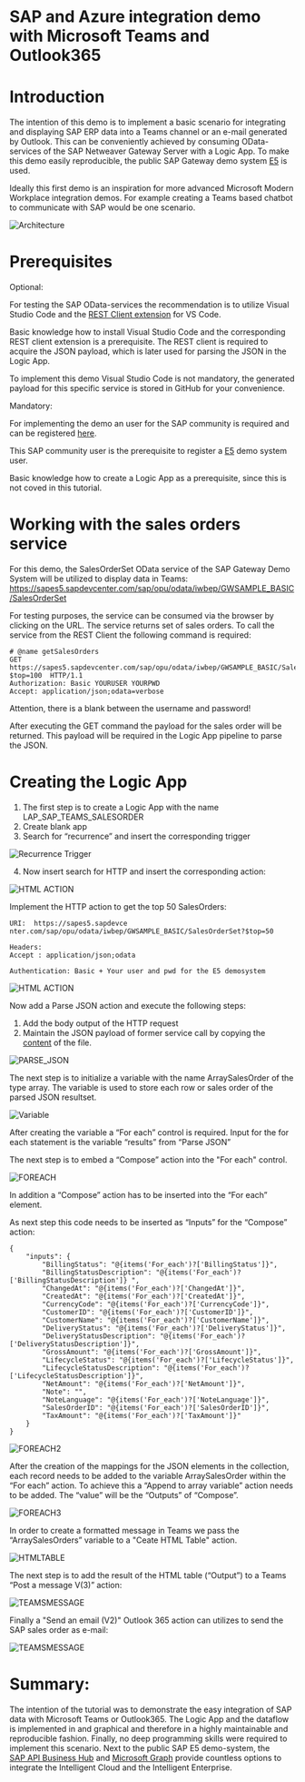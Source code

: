 # SAP and Azure integration demo with Microsoft Teams and Outlook365

# Introduction 
The intention of this demo is to implement a basic scenario for integrating and displaying SAP ERP data into a Teams channel or an e-mail generated by Outlook. 
This can be conveniently achieved by consuming OData-services of the SAP Netweaver Gateway Server with a Logic App. 
To make this demo easily reproducible, the public SAP Gateway demo system [E5]( https://blogs.sap.com/2017/12/05/new-sap-gateway-demo-system-available/) is used. 

Ideally this first demo is an inspiration for more advanced Microsoft Modern Workplace integration demos. 
For example creating a Teams based chatbot to communicate with SAP would be one scenario. 

![Architecture]( https://github.com/ROBROICH/SAP_AND_AZURE_TEAMS_DEMO/blob/master/Architekture.png)
 
# Prerequisites 

Optional: 

For testing the SAP OData-services the recommendation is to utilize Visual Studio Code and the [REST Client extension](https://marketplace.visualstudio.com/items?itemName=humao.rest-client) for VS Code.


Basic knowledge how to install Visual Studio Code and the corresponding REST client extension is a prerequisite. 
The REST client is required to acquire the JSON payload, which is later used for parsing the JSON in the Logic App. 

To implement this demo Visual Studio Code is not mandatory, the generated payload for this specific service is stored in GitHub for your convenience.   

Mandatory: 

For implementing the demo an user for the SAP community is required and can be registered [here](https://www.sap.com/community/resources/registration-and-profile.html). 

This SAP community user is the prerequisite to register a [E5](https://blogs.sap.com/2017/12/05/new-sap-gateway-demo-system-available/) demo system user. 

Basic knowledge how to create a Logic App as a prerequisite, since this is not coved in this tutorial. 

# Working with the sales orders service 
For this demo, the SalesOrderSet OData service of the SAP Gateway Demo System will be utilized to display data in Teams:
https://sapes5.sapdevcenter.com/sap/opu/odata/iwbep/GWSAMPLE_BASIC/SalesOrderSet

For testing purposes, the service can be consumed via the browser by clicking on the URL. 
The service returns set of sales orders.
To call the service from the REST Client the following command is required:

```
# @name getSalesOrders
GET https://sapes5.sapdevcenter.com/sap/opu/odata/iwbep/GWSAMPLE_BASIC/SalesOrderSet?$top=100  HTTP/1.1
Authorization: Basic YOURUSER YOURPWD
Accept: application/json;odata=verbose
```


Attention, there is a blank between the username and password!

After executing the GET command the payload for the sales order will be returned. 
This payload will be required in the Logic App pipeline to parse the JSON. 


# Creating the Logic App

1.	The first step is to create a Logic App with the name LAP_SAP_TEAMS_SALESORDER
2.	Create blank app
3.	Search for “recurrence” and insert the corresponding trigger

![Recurrence Trigger]( https://github.com/ROBROICH/SAP_AND_AZURE_TEAMS_DEMO/blob/master/Recurrence_Trigger.png)

4.	Now insert search for HTTP and insert the corresponding action:

![HTML ACTION](https://github.com/ROBROICH/SAP_AND_AZURE_TEAMS_DEMO/blob/master/HTTP_ACTION.png)


Implement the HTTP action to get the top 50 SalesOrders:

```
URI:  https://sapes5.sapdevce
nter.com/sap/opu/odata/iwbep/GWSAMPLE_BASIC/SalesOrderSet?$top=50

Headers: 
Accept : application/json;odata

Authentication: Basic + Your user and pwd for the E5 demosystem

```

![HTML ACTION](https://github.com/ROBROICH/SAP_AND_AZURE_TEAMS_DEMO/blob/master/HTTP_ACTION_1.png)


Now add a Parse JSON action and execute the following steps:
1.	Add the body output of the HTTP request
2.	Maintain the JSON payload of former service call by copying the [content](https://github.com/ROBROICH/SAP_AND_AZURE_TEAMS_DEMO/blob/master/JSON_Payload.txt) of the file. 

![PARSE_JSON](https://github.com/ROBROICH/SAP_AND_AZURE_TEAMS_DEMO/blob/master/ParseJSON.png)

The next step is to initialize a variable with the name ArraySalesOrder of the type array.
The variable is used to store each row or sales order of the parsed JSON resultset. 

![Variable](https://github.com/ROBROICH/SAP_AND_AZURE_TEAMS_DEMO/blob/master/InitializeVariable.png)

After creating the variable a “For each” control is required.
Input for the for each statement is the variable “results” from “Parse JSON”

The next step is to embed a “Compose” action into the "For each" control. 

![FOREACH](https://github.com/ROBROICH/SAP_AND_AZURE_TEAMS_DEMO/blob/master/ForEach1.png)


In addition a “Compose” action has to be inserted into the “For each” element.

As next step this code needs to be inserted as “Inputs” for the “Compose” action:

```
{
    "inputs": {
        "BillingStatus": "@{items('For_each')?['BillingStatus']}",
        "BillingStatusDescription": "@{items('For_each')?['BillingStatusDescription']} ",
        "ChangedAt": "@{items('For_each')?['ChangedAt']}",
        "CreatedAt": "@{items('For_each')?['CreatedAt']}",
        "CurrencyCode": "@{items('For_each')?['CurrencyCode']}",
        "CustomerID": "@{items('For_each')?['CustomerID']}",
        "CustomerName": "@{items('For_each')?['CustomerName']}",
        "DeliveryStatus": "@{items('For_each')?['DeliveryStatus']}",
        "DeliveryStatusDescription": "@{items('For_each')?['DeliveryStatusDescription']}",
        "GrossAmount": "@{items('For_each')?['GrossAmount']}",
        "LifecycleStatus": "@{items('For_each')?['LifecycleStatus']}",
        "LifecycleStatusDescription": "@{items('For_each')?['LifecycleStatusDescription']}",
        "NetAmount": "@{items('For_each')?['NetAmount']}",
        "Note": "",
        "NoteLanguage": "@{items('For_each')?['NoteLanguage']}",
        "SalesOrderID": "@{items('For_each')?['SalesOrderID']}",
        "TaxAmount": "@{items('For_each')?['TaxAmount']}"
    }
}

```

![FOREACH2](https://github.com/ROBROICH/SAP_AND_AZURE_TEAMS_DEMO/blob/master/ForEach2.png)

After the creation of the mappings for the JSON elements in the collection, each record needs to be added to the variable ArraySalesOrder within the “For each” action. To achieve this a “Append to array variable” action needs to be added. The “value” will be the “Outputs” of “Compose”. 

![FOREACH3](https://github.com/ROBROICH/SAP_AND_AZURE_TEAMS_DEMO/blob/master/ForEach3.png)

In order to create a formatted message in Teams we pass the “ArraySalesOrders” variable to a "Ceate HTML Table" action.

![HTMLTABLE](https://github.com/ROBROICH/SAP_AND_AZURE_TEAMS_DEMO/blob/master/HTML_TABLE.png)

The next step is to add the result of the HTML table (“Output”) to a Teams “Post a message V(3)” action: 

![TEAMSMESSAGE](https://github.com/ROBROICH/SAP_AND_AZURE_TEAMS_DEMO/blob/master/TEAMS_MESSAGE.png)

Finally a "Send an email (V2)" Outlook 365 action can utilizes to send the SAP sales order as e-mail:

![TEAMSMESSAGE](https://github.com/ROBROICH/SAP_AND_AZURE_TEAMS_DEMO/blob/master/Outlook365.png)

# Summary:
The intention of the tutorial was to demonstrate the easy integration of SAP data with Microsoft Teams or Outlook365. The Logic App and the dataflow is implemented in and graphical and therefore in a highly maintainable and reproducible fashion. Finally, no deep programming skills were required to implement this scenario. Next to the public SAP E5 demo-system, the  
[SAP API Business Hub](https://api.sap.com/) and [Microsoft Graph](https://developer.microsoft.com/en-us/graph/graph-explorer) provide countless options to integrate the Intelligent Cloud and the Intelligent Enterprise. 



